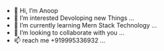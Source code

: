 - 👋 Hi, I’m Anoop
- 👀 I’m interested Devoloping new Things ...
- 🌱 I’m currently learning Mern Stack Technology ...
- 💞️ I’m looking to collaborate with you ...
- 📫 reach me +919995336932 ...


